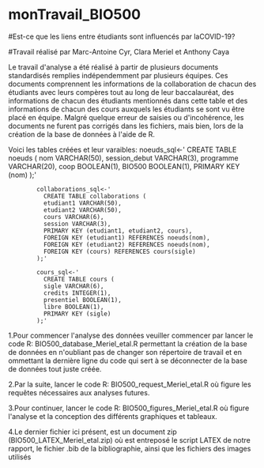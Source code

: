 # monTravail_BIO500

#Est-ce que les liens entre étudiants sont influencés par laCOVID-19?

  #Travail réalisé par Marc-Antoine Cyr, Clara Meriel et Anthony Caya

Le travail d'analyse a été réalisé à partir de plusieurs documents standardisés remplies indépendemment par plusieurs équipes. Ces documents comprennent les informations de la
collaboration de chacun des étudiants avec leurs compères tout au long de leur baccalauréat, des informations de chacun des étudiants mentionnés dans cette table et des
informations de chacun des cours auxquels les étudiants se sont vu être placé en équipe. Malgré quelque erreur de saisies ou d'incohérence, les documents ne furent pas
corrigés dans les fichiers, mais bien, lors de la création de la base de données à l'aide de R.

Voici les tables créées et leur varaibles:
              noeuds_sql<-'
              CREATE TABLE noeuds (
              nom VARCHAR(50),
              session_debut VARCHAR(3),
              programme VARCHAR(20),
              coop BOOLEAN(1),
              BIO500 BOOLEAN(1),
              PRIMARY KEY (nom)
            );'

            collaborations_sql<-'
              CREATE TABLE collaborations (
              etudiant1 VARCHAR(50),
              etudiant2 VARCHAR(50),
              cours VARCHAR(6),
              session VARCHAR(3),
              PRIMARY KEY (etudiant1, etudiant2, cours),
              FOREIGN KEY (etudiant1) REFERENCES noeuds(nom),
              FOREIGN KEY (etudiant2) REFERENCES noeuds(nom),
              FOREIGN KEY (cours) REFERENCES cours(sigle)
            );'

            cours_sql<-'
              CREATE TABLE cours (
              sigle VARCHAR(6),
              credits INTEGER(1),
              presentiel BOOLEAN(1),
              libre BOOLEAN(1),
              PRIMARY KEY (sigle)
            );'

1.Pour commencer l'analyse des données veuiller commencer par lancer le code R: BIO500_database_Meriel_etal.R permettant la création de la base de données en n'oubliant pas 
de changer son répertoire de travail et en ommettant la dernière ligne du code qui sert à se déconnecter de la base de données tout juste créée.

2.Par la suite, lancer le code R: BIO500_request_Meriel_etal.R où figure les requêtes nécessaires aux analyses futures.

3.Pour continuer, lancer le code R: BIO500_figures_Meriel_etal.R où figure l'analyse et la conception des différents graphiques et tableaux.

4.Le dernier fichier ici présent, est un document zip (BIO500_LATEX_Meriel_etal.zip) où est entreposé le script LATEX de notre rapport, le fichier .bib de la bibliographie,
ainsi que les fichiers des images utilisés
